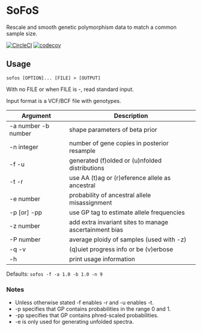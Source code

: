# SoFoS
Rescale and smooth genetic polymorphism data to match a common sample size.

[![CircleCI](https://circleci.com/gh/CartwrightLab/SoFoS.svg?style=svg)](https://circleci.com/gh/CartwrightLab/SoFoS)
[![codecov](https://codecov.io/gh/CartwrightLab/SoFoS/branch/master/graph/badge.svg)](https://codecov.io/gh/CartwrightLab/SoFoS)

## Usage

`sofos [OPTION]... [FILE] > [OUTPUT]`

With no FILE or when FILE is -, read standard input.

Input format is a VCF/BCF file with genotypes.

| Argument            |Description                   |
|---------------------|------------------------------|
|-a number -b number  |shape parameters of beta prior|
|-n integer           |number of gene copies in posterior resample|
|-f -u                |generated (f)olded or (u)nfolded distributions|
|-t -r                |use AA (t)ag or (r)eference allele as ancestral|
|-e number            |probability of ancestral allele misassignment|
|-p [or] -pp          |use GP tag to estimate allele frequencies|
|-z number            |add extra invariant sites to manage ascertainment bias|
|-P number			  |average ploidy of samples (used with -z)|
|-q -v                |(q)uiet progress info or be (v)erbose|
|-h                   |print usage information|

Defaults: `sofos -f -a 1.0 -b 1.0 -n 9`

### Notes

 - Unless otherwise stated -f enables -r and -u enables -t.
 - -p specifies that GP contains probabilities in the range 0 and 1.
 - -pp specifies that GP contains phred-scaled probabilities.
 - -e is only used for generating unfolded spectra.
